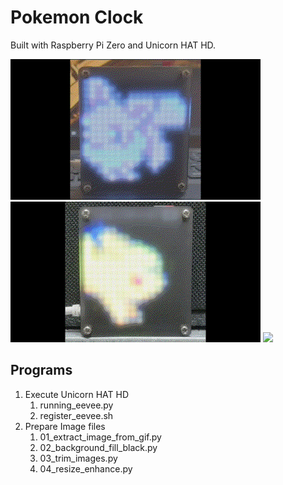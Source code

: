 # Pokemon Clock

Built with Raspberry Pi Zero and Unicorn HAT HD.

<img src="resource/eevee.gif" width="400">
<img src="resource/pikachu.gif" width="400">
<img src="resource/gangar.gif" width="400">



## Programs

1. Execute Unicorn HAT HD
   1. running_eevee.py
   2. register_eevee.sh
2. Prepare Image files
   1. 01_extract_image_from_gif.py
   2. 02_background_fill_black.py
   3. 03_trim_images.py
   4. 04_resize_enhance.py